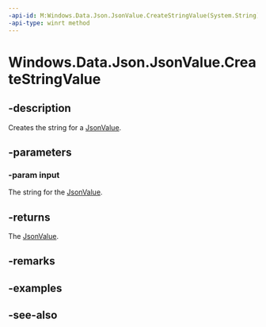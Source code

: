 ```yaml
---
-api-id: M:Windows.Data.Json.JsonValue.CreateStringValue(System.String)
-api-type: winrt method
---
```


<!-- Method syntax
public Windows.Data.Json.JsonValue CreateStringValue(System.String input)
-->

# Windows.Data.Json.JsonValue.CreateStringValue

## -description
Creates the string for a [JsonValue](jsonvalue.md).

## -parameters
### -param input
The string for the [JsonValue](jsonvalue.md).

## -returns
The [JsonValue](jsonvalue.md).

## -remarks

## -examples

## -see-also
